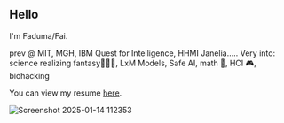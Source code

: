 ## Hello 

I'm Faduma/Fai.

prev @ MIT, MGH, IBM Quest for Intelligence, HHMI Janelia..... Very into: 
science realizing fantasy🧝🏿‍♀️, LxM Models, Safe AI, math 🎲, HCI 🎮, biohacking

You can view my resume [here](https://tinyurl.com/FaiBK-Resume).

![Screenshot 2025-01-14 112353](https://github.com/user-attachments/assets/1a18a3d7-7fd1-4c2d-bcc7-5de483ff1340)
